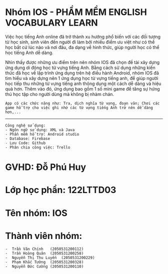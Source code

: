# Nhóm IOS - PHẦM MỀM ENGLISH VOCABULARY LEARN
  Việc học tiếng Anh online đã trở thành xu hướng phổ biến với các đối tượng từ học sinh, sinh viên đến người đi làm bởi nhiều điểm ưu việt như có thể học bất cứ lúc nào và nơi đâu, đa dạng về hình thức, giúp người học có thể học tiếng Anh dễ dàng.
	
  Nhìn thấy được những ưu điểm trên nên nhóm IOS đã chọn đề tài xây dựng ứng dụng di động học từ vựng tiếng Anh. Bằng cách sử dụng những kiến thức đã học về lập trình ứng dụng trên hệ điều hành Android, nhóm IOS đã tìm hiểu và xây dựng nên 1 ứng dụng học từ vựng tiếng anh, để giúp người học tiếp thu những từ vựng tiếng anh thông dụng một cách dễ dàng và hiệu quả hơn. Thêm vào đó, ứng dụng bao gồm 1 số mini game để tăng sự hứng thú học tập cho người dùng mà không bị nhàm chán.  
	
	App có các chức năng như: Tra, dịch nghĩa từ vựng, đoạn văn; Chơi các game hỗ trợ cho việc ghi nhớ các từ vựng tiếng Anh trở nên dễ dàng hơn,...
	
------
	
	Công nghệ sử dụng:
	- Ngôn ngữ sử dụng: XML và Java
	- Phần mềm hỗ trợ: Android studio
	- Database: Firebase
	- Lưu Code: Github
	- Phân chia công việc: Trello
	
  
# GVHD: Đỗ Phú Huy
# Lớp học phần:	122LTTD03
# Tên nhóm: IOS

# Thành viên nhóm:
	-  Trần Văn Chính	(2050531200112)
	-  Trần Hoàng Quân	(2050531200258)
	-  Nguyễn Thị Thu Luyến	(2050531200229)
 	-  Phạm Khắc Tưởng	(2050531200328)
	-  Nguyễn Đức Cường	(2050531200110)      
